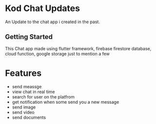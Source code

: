 # Kod Chat Updates

An Update to the chat app i created in the past.

## Getting Started

This Chat app made using flutter framework, firebase firestore database, cloud function, google storage just to mention a few

# Features
- send meassge
- view chat in real time
- search for user on the platfrom
- get notification when some send you a new message
- send image
- send video
- send documents
